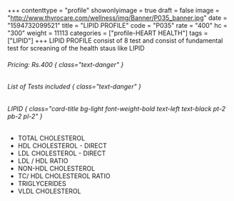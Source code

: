 +++
contenttype = "profile"
showonlyimage = true
draft = false
image = "http://www.thyrocare.com/wellness/img/Banner/P035_banner.jpg"
date = "1594732099521"
title = "LIPID PROFILE"
code = "P035"
rate = "400"
hc = "300"
weight = 11113
categories = ["profile-HEART HEALTH"]
tags = ["LIPID"]
+++
LIPID PROFILE consist of 8 test and consist of fundamental test for screaning of the health staus like LIPID
<!--more-->
###### Pricing: Rs.400 { class="text-danger" }

###### List of Tests included { class="text-danger" }

###### LIPID { class="card-title bg-light font-weight-bold text-left text-black pt-2 pb-2 pl-2" } 
* TOTAL CHOLESTEROL
* HDL CHOLESTEROL - DIRECT
* LDL CHOLESTEROL - DIRECT
* LDL / HDL RATIO
* NON-HDL CHOLESTEROL
* TC/ HDL CHOLESTEROL RATIO
* TRIGLYCERIDES
* VLDL CHOLESTEROL
